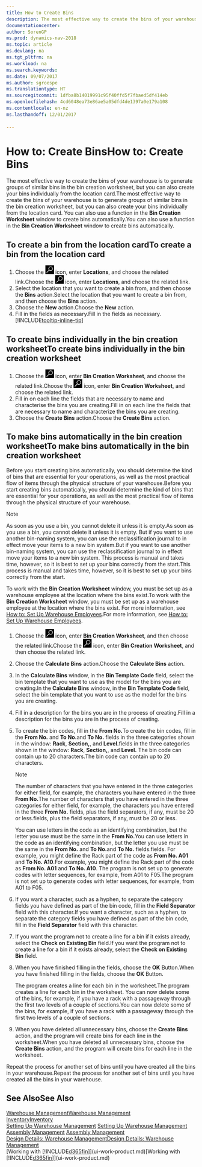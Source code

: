 ```yaml
---
title: How to Create Bins
description: The most effective way to create the bins of your warehouse is to generate groups of similar bins in the bin creation worksheet, but you can also create your bins individually.
documentationcenter: 
author: SorenGP
ms.prod: dynamics-nav-2018
ms.topic: article
ms.devlang: na
ms.tgt_pltfrm: na
ms.workload: na
ms.search.keywords: 
ms.date: 09/07/2017
ms.author: sgroespe
ms.translationtype: HT
ms.sourcegitcommit: 1dfba8b14019991c95f40ffd5f7fbaed5df414eb
ms.openlocfilehash: 4cd6048ea73e86ae5a05dfd4de1397a0e179a108
ms.contentlocale: en-nz
ms.lasthandoff: 12/01/2017

---
```

# <a name="how-to-create-bins"></a><span data-ttu-id="20cf3-103">How to: Create Bins</span><span class="sxs-lookup"><span data-stu-id="20cf3-103">How to: Create Bins</span></span>
<span data-ttu-id="20cf3-104">The most effective way to create the bins of your warehouse is to generate groups of similar bins in the bin creation worksheet, but you can also create your bins individually from the location card.</span><span class="sxs-lookup"><span data-stu-id="20cf3-104">The most effective way to create the bins of your warehouse is to generate groups of similar bins in the bin creation worksheet, but you can also create your bins individually from the location card.</span></span> <span data-ttu-id="20cf3-105">You can also use a function in the **Bin Creation Worksheet** window to create bins automatically.</span><span class="sxs-lookup"><span data-stu-id="20cf3-105">You can also use a function in the **Bin Creation Worksheet** window to create bins automatically.</span></span>  

## <a name="to-create-a-bin-from-the-location-card"></a><span data-ttu-id="20cf3-106">To create a bin from the location card</span><span class="sxs-lookup"><span data-stu-id="20cf3-106">To create a bin from the location card</span></span>  
1.  <span data-ttu-id="20cf3-107">Choose the ![Search for Page or Report](media/ui-search/search_small.png "Search for Page or Report icon") icon, enter **Locations**, and choose the related link.</span><span class="sxs-lookup"><span data-stu-id="20cf3-107">Choose the ![Search for Page or Report](media/ui-search/search_small.png "Search for Page or Report icon") icon, enter **Locations**, and choose the related link.</span></span>  
2.  <span data-ttu-id="20cf3-108">Select the location that you want to create a bin from, and then choose the **Bins** action.</span><span class="sxs-lookup"><span data-stu-id="20cf3-108">Select the location that you want to create a bin from, and then choose the **Bins** action.</span></span>  
3. <span data-ttu-id="20cf3-109">Choose the **New** action.</span><span class="sxs-lookup"><span data-stu-id="20cf3-109">Choose the **New** action.</span></span>
4. <span data-ttu-id="20cf3-110">Fill in the fields as necessary.</span><span class="sxs-lookup"><span data-stu-id="20cf3-110">Fill in the fields as necessary.</span></span> [!INCLUDE[tooltip-inline-tip](includes/tooltip-inline-tip_md.md)]  

## <a name="to-create-bins-individually-in-the-bin-creation-worksheet"></a><span data-ttu-id="20cf3-111">To create bins individually in the bin creation worksheet</span><span class="sxs-lookup"><span data-stu-id="20cf3-111">To create bins individually in the bin creation worksheet</span></span>  
1.  <span data-ttu-id="20cf3-112">Choose the ![Search for Page or Report](media/ui-search/search_small.png "Search for Page or Report icon") icon, enter **Bin Creation Worksheet**, and choose the related link.</span><span class="sxs-lookup"><span data-stu-id="20cf3-112">Choose the ![Search for Page or Report](media/ui-search/search_small.png "Search for Page or Report icon") icon, enter **Bin Creation Worksheet**, and choose the related link.</span></span>  
2.  <span data-ttu-id="20cf3-113">Fill in on each line the fields that are necessary to name and characterise the bins you are creating.</span><span class="sxs-lookup"><span data-stu-id="20cf3-113">Fill in on each line the fields that are necessary to name and characterize the bins you are creating.</span></span>  
3.  <span data-ttu-id="20cf3-114">Choose the **Create Bins** action.</span><span class="sxs-lookup"><span data-stu-id="20cf3-114">Choose the **Create Bins** action.</span></span>  

## <a name="to-make-bins-automatically-in-the-bin-creation-worksheet"></a><span data-ttu-id="20cf3-115">To make bins automatically in the bin creation worksheet</span><span class="sxs-lookup"><span data-stu-id="20cf3-115">To make bins automatically in the bin creation worksheet</span></span>  
<span data-ttu-id="20cf3-116">Before you start creating bins automatically, you should determine the kind of bins that are essential for your operations, as well as the most practical flow of items through the physical structure of your warehouse.</span><span class="sxs-lookup"><span data-stu-id="20cf3-116">Before you start creating bins automatically, you should determine the kind of bins that are essential for your operations, as well as the most practical flow of items through the physical structure of your warehouse.</span></span>  

> [!NOTE]  
>  <span data-ttu-id="20cf3-117">As soon as you use a bin, you cannot delete it unless it is empty.</span><span class="sxs-lookup"><span data-stu-id="20cf3-117">As soon as you use a bin, you cannot delete it unless it is empty.</span></span> <span data-ttu-id="20cf3-118">But if you want to use another bin-naming system, you can use the reclassification journal to in effect move your items to a new bin system.</span><span class="sxs-lookup"><span data-stu-id="20cf3-118">But if you want to use another bin-naming system, you can use the reclassification journal to in effect move your items to a new bin system.</span></span> <span data-ttu-id="20cf3-119">This process is manual and takes time, however, so it is best to set up your bins correctly from the start.</span><span class="sxs-lookup"><span data-stu-id="20cf3-119">This process is manual and takes time, however, so it is best to set up your bins correctly from the start.</span></span>  

<span data-ttu-id="20cf3-120">To work with the **Bin Creation Worksheet** window, you must be set up as a warehouse employee at the location where the bins exist.</span><span class="sxs-lookup"><span data-stu-id="20cf3-120">To work with the **Bin Creation Worksheet** window, you must be set up as a warehouse employee at the location where the bins exist.</span></span> <span data-ttu-id="20cf3-121">For more information, see [How to: Set Up Warehouse Employees](warehouse-how-to-set-up-warehouse-employees.md).</span><span class="sxs-lookup"><span data-stu-id="20cf3-121">For more information, see [How to: Set Up Warehouse Employees](warehouse-how-to-set-up-warehouse-employees.md).</span></span>    

1.  <span data-ttu-id="20cf3-122">Choose the ![Search for Page or Report](media/ui-search/search_small.png "Search for Page or Report icon") icon, enter **Bin Creation Worksheet**, and then choose the related link.</span><span class="sxs-lookup"><span data-stu-id="20cf3-122">Choose the ![Search for Page or Report](media/ui-search/search_small.png "Search for Page or Report icon") icon, enter **Bin Creation Worksheet**, and then choose the related link.</span></span>  
2.  <span data-ttu-id="20cf3-123">Choose the **Calculate Bins** action.</span><span class="sxs-lookup"><span data-stu-id="20cf3-123">Choose the **Calculate Bins** action.</span></span>
3. <span data-ttu-id="20cf3-124">In the **Calculate Bins** window, in the **Bin Template Code** field, select the bin template that you want to use as the model for the bins you are creating.</span><span class="sxs-lookup"><span data-stu-id="20cf3-124">In the **Calculate Bins** window, in the **Bin Template Code** field, select the bin template that you want to use as the model for the bins you are creating.</span></span>
4.  <span data-ttu-id="20cf3-125">Fill in a description for the bins you are in the process of creating.</span><span class="sxs-lookup"><span data-stu-id="20cf3-125">Fill in a description for the bins you are in the process of creating.</span></span>  
5.  <span data-ttu-id="20cf3-126">To create the bin codes, fill in the **From No.**</span><span class="sxs-lookup"><span data-stu-id="20cf3-126">To create the bin codes, fill in the **From No.**</span></span> <span data-ttu-id="20cf3-127">and **To No.**</span><span class="sxs-lookup"><span data-stu-id="20cf3-127">and **To No.**</span></span> <span data-ttu-id="20cf3-128">fields in the three categories shown in the window: **Rack**, **Section,**, and **Level.**</span><span class="sxs-lookup"><span data-stu-id="20cf3-128">fields in the three categories shown in the window: **Rack**, **Section,**, and **Level.**</span></span> <span data-ttu-id="20cf3-129">The bin code can contain up to 20 characters.</span><span class="sxs-lookup"><span data-stu-id="20cf3-129">The bin code can contain up to 20 characters.</span></span>  

    > [!NOTE]  
    >  <span data-ttu-id="20cf3-130">The number of characters that you have entered in the three categories for either field, for example, the characters you have entered in the three **From No.**</span><span class="sxs-lookup"><span data-stu-id="20cf3-130">The number of characters that you have entered in the three categories for either field, for example, the characters you have entered in the three **From No.**</span></span> <span data-ttu-id="20cf3-131">fields, plus the field separators, if any, must be 20 or less.</span><span class="sxs-lookup"><span data-stu-id="20cf3-131">fields, plus the field separators, if any, must be 20 or less.</span></span>  

     <span data-ttu-id="20cf3-132">You can use letters in the code as an identifying combination, but the letter you use must be the same in the **From No.**</span><span class="sxs-lookup"><span data-stu-id="20cf3-132">You can use letters in the code as an identifying combination, but the letter you use must be the same in the **From No.**</span></span> <span data-ttu-id="20cf3-133">and **To No.**</span><span class="sxs-lookup"><span data-stu-id="20cf3-133">and **To No.**</span></span> <span data-ttu-id="20cf3-134">fields.</span><span class="sxs-lookup"><span data-stu-id="20cf3-134">fields.</span></span> <span data-ttu-id="20cf3-135">For example, you might define the Rack part of the code as **From No. A01** and **To No. A10**.</span><span class="sxs-lookup"><span data-stu-id="20cf3-135">For example, you might define the Rack part of the code as **From No. A01** and **To No. A10**.</span></span> <span data-ttu-id="20cf3-136">The program is not set up to generate codes with letter sequences, for example, from A01 to F05.</span><span class="sxs-lookup"><span data-stu-id="20cf3-136">The program is not set up to generate codes with letter sequences, for example, from A01 to F05.</span></span>  

6.  <span data-ttu-id="20cf3-137">If you want a character, such as a hyphen, to separate the category fields you have defined as part of the bin code, fill in the **Field Separator** field with this character.</span><span class="sxs-lookup"><span data-stu-id="20cf3-137">If you want a character, such as a hyphen, to separate the category fields you have defined as part of the bin code, fill in the **Field Separator** field with this character.</span></span>  
7.  <span data-ttu-id="20cf3-138">If you want the program not to create a line for a bin if it exists already, select the **Check on Existing Bin** field.</span><span class="sxs-lookup"><span data-stu-id="20cf3-138">If you want the program not to create a line for a bin if it exists already, select the **Check on Existing Bin** field.</span></span>  
8. <span data-ttu-id="20cf3-139">When you have finished filling in the fields, choose the **OK** Button.</span><span class="sxs-lookup"><span data-stu-id="20cf3-139">When you have finished filling in the fields, choose the **OK** Button.</span></span>

    <span data-ttu-id="20cf3-140">The program creates a line for each bin in the worksheet.</span><span class="sxs-lookup"><span data-stu-id="20cf3-140">The program creates a line for each bin in the worksheet.</span></span> <span data-ttu-id="20cf3-141">You can now delete some of the bins, for example, if you have a rack with a passageway through the first two levels of a couple of sections.</span><span class="sxs-lookup"><span data-stu-id="20cf3-141">You can now delete some of the bins, for example, if you have a rack with a passageway through the first two levels of a couple of sections.</span></span>  

9. <span data-ttu-id="20cf3-142">When you have deleted all unnecessary bins, choose the **Create Bins** action, and the program will create bins for each line in the worksheet.</span><span class="sxs-lookup"><span data-stu-id="20cf3-142">When you have deleted all unnecessary bins, choose the **Create Bins** action, and the program will create bins for each line in the worksheet.</span></span>  

<span data-ttu-id="20cf3-143">Repeat the process for another set of bins until you have created all the bins in your warehouse.</span><span class="sxs-lookup"><span data-stu-id="20cf3-143">Repeat the process for another set of bins until you have created all the bins in your warehouse.</span></span>  

## <a name="see-also"></a><span data-ttu-id="20cf3-144">See Also</span><span class="sxs-lookup"><span data-stu-id="20cf3-144">See Also</span></span>  
[<span data-ttu-id="20cf3-145">Warehouse Management</span><span class="sxs-lookup"><span data-stu-id="20cf3-145">Warehouse Management</span></span>](warehouse-manage-warehouse.md)  
[<span data-ttu-id="20cf3-146">Inventory</span><span class="sxs-lookup"><span data-stu-id="20cf3-146">Inventory</span></span>](inventory-manage-inventory.md)  
<span data-ttu-id="20cf3-147">[Setting Up Warehouse Management](warehouse-setup-warehouse.md)   </span><span class="sxs-lookup"><span data-stu-id="20cf3-147">[Setting Up Warehouse Management](warehouse-setup-warehouse.md)   </span></span>  
<span data-ttu-id="20cf3-148">[Assembly Management](assembly-assemble-items.md)  </span><span class="sxs-lookup"><span data-stu-id="20cf3-148">[Assembly Management](assembly-assemble-items.md)  </span></span>  
[<span data-ttu-id="20cf3-149">Design Details: Warehouse Management</span><span class="sxs-lookup"><span data-stu-id="20cf3-149">Design Details: Warehouse Management</span></span>](design-details-warehouse-management.md)  
<span data-ttu-id="20cf3-150">[Working with [!INCLUDE[d365fin](includes/d365fin_md.md)]](ui-work-product.md)</span><span class="sxs-lookup"><span data-stu-id="20cf3-150">[Working with [!INCLUDE[d365fin](includes/d365fin_md.md)]](ui-work-product.md)</span></span>

